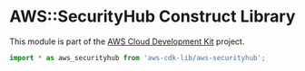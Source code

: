 # AWS::SecurityHub Construct Library


This module is part of the [AWS Cloud Development Kit](https://github.com/aws/aws-cdk) project.

```ts nofixture
import * as aws_securityhub from 'aws-cdk-lib/aws-securityhub';
```

